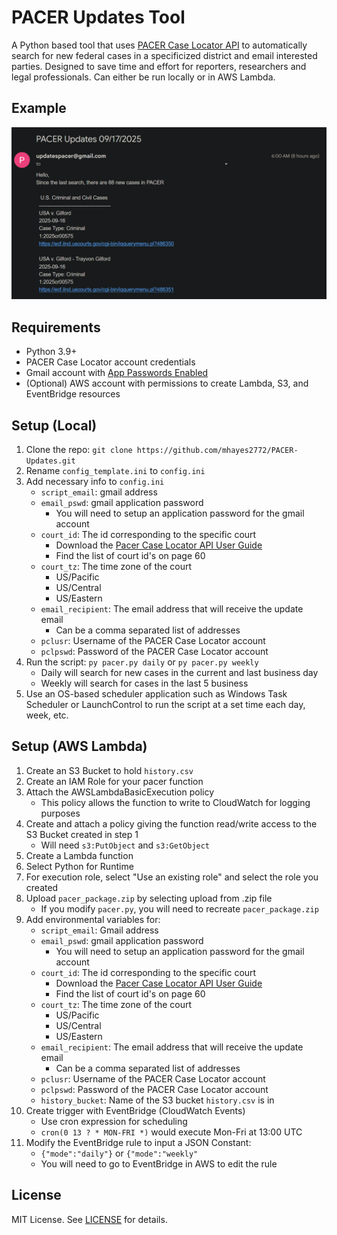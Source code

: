 # PACER Updates Tool

A Python based tool that uses [PACER Case Locator API](https://pacer.uscourts.gov/help/pacer/pacer-case-locator-pcl-api-user-guide) to automatically search for new federal cases in a specificized district and email interested parties. Designed to save time and effort for reporters, researchers and legal professionals. Can either be run locally or in AWS Lambda.
## Example
![image](example_email.png)
## Requirements
- Python 3.9+
- PACER Case Locator account credentials
- Gmail account with [App Passwords Enabled](https://support.google.com/mail/answer/185833?hl=en)
- (Optional) AWS account with permissions to create Lambda, S3, and EventBridge resources 
## Setup (Local)
1. Clone the repo: `git clone https://github.com/mhayes2772/PACER-Updates.git`
2. Rename `config_template.ini` to `config.ini`
3. Add necessary info to `config.ini`
	- `script_email`: gmail address
	- `email_pswd`: gmail application password
		- You will need to setup an application password for the gmail account
	- `court_id`: The id corresponding to the specific court
		- Download the [Pacer Case Locator API User Guide](https://pacer.uscourts.gov/help/pacer/pacer-case-locator-pcl-api-user-guide)
		- Find the list of court id's on page 60
	- `court_tz`: The time zone of the court
		- US/Pacific
		- US/Central
		- US/Eastern
	- `email_recipient`: The email address that will receive the update email
		- Can be a comma separated list of addresses
	- `pclusr`: Username of the PACER Case Locator account
	- `pclpswd`: Password of the PACER Case Locator account
4. Run the script: `py pacer.py daily` or `py pacer.py weekly`
	- Daily will search for new cases in the current and last business day
	- Weekly will search for cases in the last 5 business
5. Use an OS-based scheduler application such as Windows Task Scheduler or LaunchControl to run the script at a set time each day, week, etc.
## Setup (AWS Lambda)
1. Create an S3 Bucket to hold `history.csv`
2. Create an IAM Role for your pacer function
3. Attach the AWSLambdaBasicExecution policy
	- This policy allows the function to write to CloudWatch for logging purposes
4. Create and attach a policy giving the function read/write access to the S3 Bucket created in step 1
	- Will need `s3:PutObject` and `s3:GetObject`
5. Create a Lambda function
6. Select Python for Runtime
7. For execution role, select "Use an existing role" and select the role you created
8. Upload `pacer_package.zip` by selecting upload from .zip file
    - If you modify `pacer.py`, you will need to recreate `pacer_package.zip`
9. Add environmental variables for:
	- `script_email`: Gmail address
	- `email_pswd`: gmail application password
		- You will need to setup an application password for the gmail account
	- `court_id`: The id corresponding to the specific court
		- Download the [Pacer Case Locator API User Guide](https://pacer.uscourts.gov/help/pacer/pacer-case-locator-pcl-api-user-guide)
		- Find the list of court id's on page 60
	- `court_tz`: The time zone of the court
		- US/Pacific
		- US/Central
		- US/Eastern
	- `email_recipient`: The email address that will receive the update email
		- Can be a comma separated list of addresses
	- `pclusr`: Username of the PACER Case Locator account
	- `pclpswd`: Password of the PACER Case Locator account
	- `history_bucket`: Name of the S3 bucket `history.csv` is in
10. Create trigger with EventBridge (CloudWatch Events)
	- Use cron expression for scheduling
	- `cron(0 13 ? * MON-FRI *)` would execute Mon-Fri at 13:00 UTC
11. Modify the EventBridge rule to input a JSON Constant:
	- `{"mode":"daily"}` or `{"mode":"weekly"`
	- You will need to go to EventBridge in AWS to edit the rule
## License
MIT License. See [LICENSE](./LICENSE) for details.